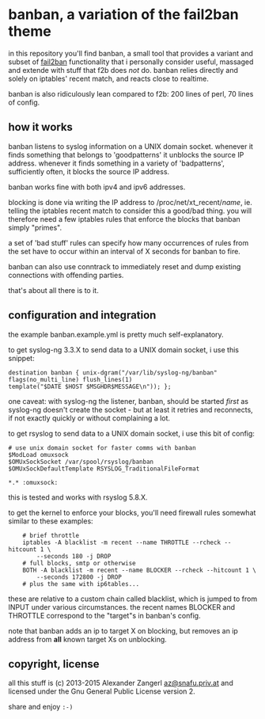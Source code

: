 # banban, a variation of the fail2ban theme

in this repository you'll find banban, a small tool that provides a
variant and subset of [fail2ban](http://www.fail2ban.org)
functionality that i personally consider useful, massaged and extende 
with stuff that f2b does _not_ do. banban relies directly and solely on
iptables' recent match, and reacts close to realtime.

banban is also ridiculously lean compared to f2b: 200 lines of perl,
70 lines of config.

## how it works

banban listens to syslog information on a UNIX domain socket. whenever
it finds something that belongs to 'goodpatterns' it unblocks the
source IP address. whenever it finds something in a variety of 'badpatterns',
sufficiently often, it blocks the source IP address.

banban works fine with both ipv4 and ipv6 addresses.

blocking is done via writing the IP address to /proc/net/xt\_recent/_name_,
ie. telling the iptables recent match to consider this a good/bad
thing. you will therefore need a few iptables rules that enforce the
blocks that banban simply "primes".

a set of 'bad stuff' rules can specify how many occurrences of 
rules from the set have to occur within an interval of X seconds
for banban to fire.

banban can also use conntrack to immediately reset and dump existing
connections with offending parties.

that's about all there is to it.

## configuration and integration

the example banban.example.yml is pretty much self-explanatory.

to get syslog-ng 3.3.X to send data to a UNIX domain socket, 
i use this snippet:

	destination banban { unix-dgram("/var/lib/syslog-ng/banban" 
	flags(no_multi_line) flush_lines(1) 
	template("$DATE $HOST $MSGHDR$MESSAGE\n")); };
	
one caveat: with syslog-ng the listener, banban, should be started _first_
as syslog-ng doesn't create the socket - but at least it retries and 
reconnects, if not exactly quickly or without complaining a lot.

to get rsyslog to send data to a UNIX domain socket,
i use this bit of config:

	# use unix domain socket for faster comms with banban
	$ModLoad omuxsock
	$OMUxSockSocket /var/spool/rsyslog/banban
	$OMUxSockDefaultTemplate RSYSLOG_TraditionalFileFormat

	*.* :omuxsock:
	
this is tested and works with rsyslog 5.8.X.

to get the kernel to enforce your blocks, you'll need firewall rules
somewhat similar to these examples:

        # brief throttle
        iptables -A blacklist -m recent --name THROTTLE --rcheck --hitcount 1 \
            --seconds 180 -j DROP
        # full blocks, smtp or otherwise
        BOTH -A blacklist -m recent --name BLOCKER --rcheck --hitcount 1 \
            --seconds 172800 -j DROP
		# plus the same with ip6tables...

these are relative to a custom chain called blacklist, which is jumped to 
from INPUT under various circumstances. the recent names BLOCKER and THROTTLE
correspond to the "target"s in banban's config.

note that banban adds an ip to target X on blocking, but removes an ip address
from **all** known target Xs on unblocking.

## copyright, license

all this stuff is (c) 2013-2015 Alexander Zangerl <az@snafu.priv.at>
and licensed under the Gnu General Public License version 2.

share and enjoy `:-)`


